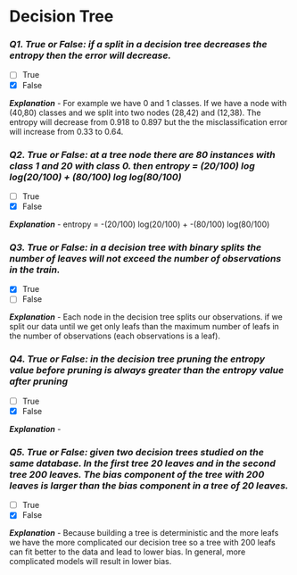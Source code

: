 # Decision Tree

### ***Q1. True or False: if a split in a decision tree decreases the entropy then the error will decrease.***

- [ ] True
- [x] False

***Explanation*** - For example we have 0 and 1 classes. If we have a node with (40,80) classes and we split into two nodes (28,42) and (12,38). The entropy will decrease from 0.918 to 0.897 but the the misclassification error will increase from 0.33 to 0.64.

### ***Q2. True or False: at a tree node there are 80 instances with class 1 and 20 with class 0. then entropy = (20/100) log log(20/100) + (80/100) log log(80/100)***

- [ ] True
- [x] False

***Explanation*** - entropy = -(20/100) log(20/100) + -(80/100) log(80/100)

### ***Q3. True or False: in a decision tree with binary splits the number of leaves will not exceed the number of observations in the train.***

- [x] True
- [ ] False

***Explanation*** - Each node in the decision tree splits our observations. if we split our data until we get only leafs than the maximum number of leafs in the number of observations (each observations is a leaf).

### ***Q4. True or False: in the decision tree pruning the entropy value before pruning is always greater than the entropy value after pruning***

- [ ] True
- [x] False

***Explanation*** - 

### ***Q5. True or False: given two decision trees studied on the same database. In the first tree 20 leaves and in the second tree 200 leaves. The bias component of the tree with 200 leaves is larger than the bias component in a tree of 20 leaves.***

- [ ] True
- [x] False

***Explanation*** - Because building a tree is deterministic and the more leafs we have the more complicated our decision tree so a tree with 200 leafs can fit better to the data and lead to lower bias. In general, more complicated models will result in lower bias.
